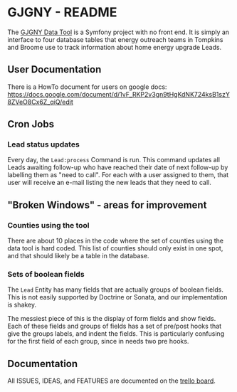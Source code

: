 # GJGNY - README
The [GJGNY Data Tool](http://gjgny.ccext.net) is a Symfony project with no front end.  It is simply an interface to four database tables that energy outreach teams in Tompkins and Broome use to track information about home energy upgrade Leads.

## User Documentation
There is a HowTo document for users on google docs: <https://docs.google.com/document/d/1vF_RKP2v3gn9tHgKdNK724ksB1szY8ZVeO8Cx6Z_qiQ/edit>

## Cron Jobs
### Lead status updates
Every day, the ``Lead:process`` Command is run.  This command updates all Leads awaiting follow-up who have reached their date of next follow-up by labelling them as "need to call".  For each with a user assigned to them, that user will receive an e-mail listing the new leads that they need to call.

## "Broken Windows" - areas for improvement
### Counties using the tool
There are about 10 places in the code where the set of counties using the data tool is hard coded.  This list of counties should only exist in one spot, and that should likely be a table in the database.

### Sets of boolean fields
The ``Lead`` Entity has many fields that are actually groups of boolean fields.  This is not easily supported by Doctrine or Sonata, and our implementation is shakey.

The messiest piece of this is the display of form fields and show fields.  Each of these fields and groups of fields has a set of pre/post hooks that give the groups labels, and indent the fields.  This is particularly confusing for the first field of each group, since in needs two pre hooks.

## Documentation
All ISSUES, IDEAS, and FEATURES are documented on the [trello board](https://trello.com/board/gjgny-data-tool/4f8f2635067c6a6d600139e3).
